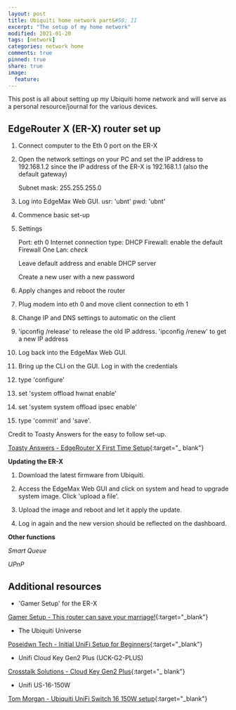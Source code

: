 ```yaml
---
layout: post
title: Ubiquiti home network part&#58; II
excerpt: "The setup of my home network"
modified: 2021-01-20
tags: [network]
categories: network home
comments: true
pinned: true
share: true
image:
  feature:
---
```


This post is all about setting up my Ubiquiti home network and will serve as a personal resource/journal for the various devices.

## EdgeRouter X (ER-X) router set up 

1. Connect computer to the Eth 0 port on the ER-X

2. Open the network settings on your PC and set the IP address to 192.168.1.2 since the IP address of the ER-X is 192.168.1.1 (also the default gateway)

    Subnet mask: 255.255.255.0

3. Log into EdgeMax Web GUI. usr: 'ubnt' pwd: 'ubnt'

4. Commence basic set-up

5.  Settings

    Port: eth 0
    Internet connection type: DHCP
    Firewall: enable the default Firewall
    One Lan: *check*

    Leave default address and enable DHCP server

    Create a new user with a new password

6. Apply changes and reboot the router

7. Plug modem into eth 0 and move client connection to eth 1

8. Change IP and DNS settings to automatic on the client

9. 'ipconfig /release' to release the old IP address. 'ipconfig /renew' to get a new IP address

10. Log back into the EdgeMax Web GUI.

11. Bring up the CLI on the GUI. Log in with the credentials

12. type 'configure'

13. set 'system offload hwnat enable'

14. set 'system system offload ipsec enable'

15. type 'commit' and 'save'.

Credit to Toasty Answers for the easy to follow set-up.

[Toasty Answers - EdgeRouter X First Time Setup](https://www.youtube.com/watch?v=aECPxlT6Qq4){:target="_ blank"}

**Updating the ER-X**

1. Download the latest firmware from Ubiquiti.

2. Access the EdgeMax Web GUI and click on system and head to upgrade system image. Click 'upload a file'.

3. Upload the image and reboot and let it apply the update.

4. Log in again and the new version should be reflected on the dashboard.

**Other functions**

*Smart Queue*

*UPnP*


## Additional resources

* 'Gamer Setup' for the ER-X

[Gamer Setup - This router can save your marriage!](https://www.youtube.com/watch?v=o-g2P3R84dw){:target="_blank"}

* The Ubiquiti Universe

[Poseidwn Tech - Initial UniFi Setup for Beginners](https://www.youtube.com/watch?v=-6q-4lSBfmA){:target="_blank"}

* Unifi Cloud Key Gen2 Plus (UCK-G2-PLUS)

[Crosstalk Solutions - Cloud Key Gen2 Plus](https://www.youtube.com/watch?v=H_a1BCf1jH0){:target="_ blank"}

* Unifi US-16-150W

[Tom Morgan - Ubiquiti UniFi Switch 16 150W setup](https://www.youtube.com/watch?v=0_wXI5minS0){:target="_blank"}

